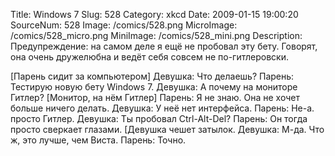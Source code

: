 Title: Windows 7 
Slug: 528 
Category: xkcd 
Date: 2009-01-15 19:00:20 
SourceNum: 528 
Image: /comics/528.png 
MicroImage: /comics/528_micro.png 
MiniImage: /comics/528_mini.png 
Description: Предупреждение: на самом деле я ещё не пробовал эту бету. Говорят, она очень дружелюбна и ведёт себя совсем не по-гитлеровски. 

[Парень сидит за компьютером]
Девушка: Что делаешь?
Парень: Тестирую новую бету Windows 7.
Девушка: А почему на мониторе Гитлер?
[Монитор, на нём Гитлер]
Парень: Я не знаю. Она не хочет больше ничего делать.
Девушка: У неё нет интерфейса.
Парень: Не-а. просто Гитлер.
Девушка: Ты пробовал Ctrl-Alt-Del?
Парень: Он тогда просто сверкает глазами.
[Девушка чешет затылок.
Девушка: М-да. Что ж, это лучше, чем Виста.
Парень: Точно.